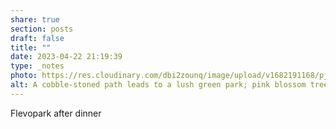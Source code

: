 ```yaml
---
share: true
section: posts
draft: false
title: ""
date: 2023-04-22 21:19:39
type: _notes
photo: https://res.cloudinary.com/dbi2zounq/image/upload/v1682191168/pjpsjfdhzwb11zi4219g.jpg
alt: A cobble-stoned path leads to a lush green park; pink blossom trees hang overhead.
---
```


Flevopark after dinner
